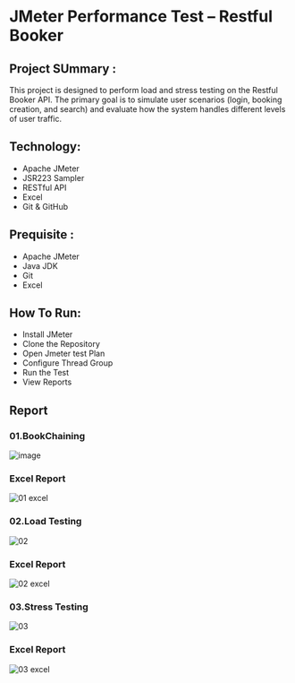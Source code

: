# JMeter Performance Test – Restful Booker

## Project SUmmary :
This project is designed to perform load and stress testing on the Restful Booker API. The primary goal is to simulate user scenarios (login, booking creation, and search) and evaluate how the system handles different levels of user traffic.

## Technology:
- Apache JMeter
- JSR223 Sampler
- RESTful API
- Excel
- Git & GitHub

## Prequisite :
- Apache JMeter
- Java JDK
- Git 
- Excel

## How To Run:
- Install JMeter
- Clone the Repository
- Open Jmeter test Plan
- Configure Thread Group
- Run the Test
- View Reports

## Report
### 01.BookChaining

![image](https://github.com/user-attachments/assets/38450f33-ae50-46d5-b000-eb4a23db92b4)
### Excel Report
![01 excel](https://github.com/user-attachments/assets/b95dbfee-524d-4531-a574-7d3af936e34f)

### 02.Load Testing

![02](https://github.com/user-attachments/assets/a226d692-f318-4732-80f9-0799aee77bbe)
### Excel Report
![02 excel](https://github.com/user-attachments/assets/f9f40a55-4ee5-42c4-9d33-73765f251011)
### 03.Stress Testing

![03](https://github.com/user-attachments/assets/d36c4657-d69d-44e9-b461-fc616ab60d42)
### Excel Report
![03 excel](https://github.com/user-attachments/assets/7f3c17eb-b451-40c7-98dd-992bc23d35b0)
